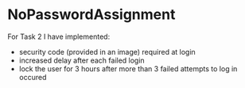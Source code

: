 # NoPasswordAssignment

For Task 2 I have implemented:
  - security code (provided in an image) required at login
  - increased delay after each failed login
  - lock the user for 3 hours after more than 3 failed attempts to log in occured
